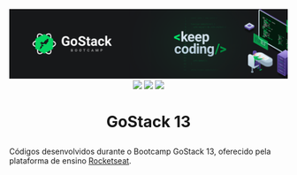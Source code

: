 <div align="center">
  <img src="https://github.com/ChristopherHauschild/bootcamp-gostack-13-rocketseat/blob/master/gostack.png?raw=true">
</div>

<div align="center">
  <img src="https://img.shields.io/static/v1?label=react&message=framework&color=blue&style=for-the-badge&logo=REACT"/>
  
  <img src="https://img.shields.io/static/v1?label=nodejs&message=&color=blue&style=for-the-badge&logo=NODEJS"/>
  
  <img src="https://img.shields.io/static/v1?label=react-native&message=mobile&color=blue&style=for-the-badge&logo=REACT-NATIVE"/>
</div>

# <p align="center">GoStack 13</p> 

Códigos desenvolvidos durante o Bootcamp GoStack 13, oferecido pela plataforma de ensino [Rocketseat](https://rocketseat.com.br/).
